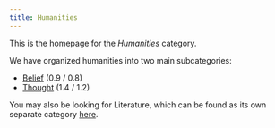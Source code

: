 ```yaml
---
title: Humanities
---
```


This is the homepage for the *Humanities* category.

We have organized humanities into two main subcategories:

- [Belief](belief/index.html) (0.9 / 0.8)
- [Thought](thought/index.html) (1.4 / 1.2)

You may also be looking for Literature, which can be found as its own separate category [here](/literature/index.html).
